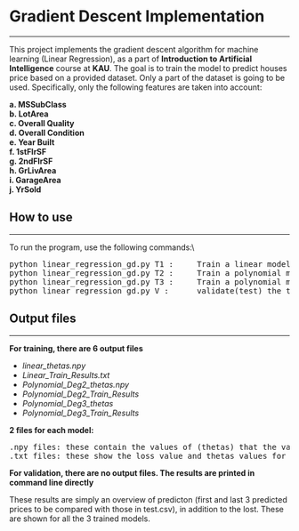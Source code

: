# Gradient Descent Implementation
__________________________________________

This project implements the gradient descent algorithm for machine learning (Linear Regression), as a part of 
**Introduction to Artificial Intelligence** course at **KAU**. The goal is to train the model to predict
houses price based on a provided dataset. Only a part of the dataset is going to be used. Specifically, 
only the following features are taken into account:  

**a. MSSubClass  
b. LotArea  
c. Overall Quality  
d. Overall Condition  
e. Year Built  
f. 1stFlrSF  
g. 2ndFlrSF  
h. GrLivArea  
i. GarageArea  
j. YrSold**

## How to use
__________________________________________
To run the program, use the following commands:\
<pre>
python linear_regression_gd.py T1 :     Train a linear model
python linear_regression_gd.py T2 :     Train a polynomial model of degree 2
python linear_regression_gd.py T3 :     Train a polynomial model of degree 3
python linear_regression_gd.py V :      validate(test) the trained models
</pre>

## Output files
__________________________________________
**For training, there are 6 output files**
* *linear_thetas.npy*
* *Linear_Train_Results.txt*
* *Polynomial_Deg2_thetas.npy*
* *Polynomial_Deg2_Train_Results*
* *Polynomial_Deg3_thetas*
* *Polynomial_Deg3_Train_Results*

**2 files for each model:**
<pre>
.npy files: these contain the values of (thetas) that the validation program reads.
.txt files: these show the loss value and thetas values for the last run.
</pre>

**For validation, there are no output files. The results are printed in command line directly**

These results are simply an overview of predicton (first and last 3 predicted prices to be compared with those in test.csv),
in addition to the lost. These are shown for all the 3 trained models.


